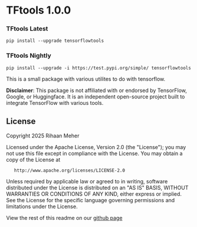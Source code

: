 # TFtools 1.0.0


### TFtools Latest


    pip install --upgrade tensorflowtools


### TFtools Nightly


    pip install --upgrade -i https://test.pypi.org/simple/ tensorflowtools


This is a small package with various utilites to do with tensorflow.






**Disclaimer**: This package is not affiliated with or endorsed by TensorFlow, Google, or Huggingface. It is an independent open-source project built to integrate TensorFlow with various tools.


## License


Copyright 2025 Rihaan Meher


   Licensed under the Apache License, Version 2.0 (the "License");
   you may not use this file except in compliance with the License.
   You may obtain a copy of the License at


       http://www.apache.org/licenses/LICENSE-2.0


   Unless required by applicable law or agreed to in writing, software
   distributed under the License is distributed on an "AS IS" BASIS,
   WITHOUT WARRANTIES OR CONDITIONS OF ANY KIND, either express or implied.
   See the License for the specific language governing permissions and
   limitations under the License.

View the rest of this readme on our [github page](https://github.com/sharktide/tftools)